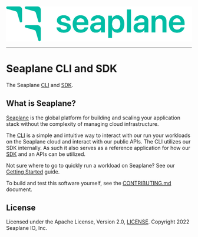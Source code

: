 <p align="center">
<img src="./assets/seaplane_green_tsp.min.svg">
</p>

---
# Seaplane CLI and SDK

The Seaplane [CLI] and [SDK].

## What is Seaplane?

[Seaplane] is the global platform for building and scaling your application stack
without the complexity of managing cloud infrastructure.

The [CLI] is a simple and intuitive way to interact with our run your workloads
on the Seaplane cloud and interact with our public APIs. The CLI utilizes our
SDK internally. As such it also serves as a reference application for how our
[SDK] and an APIs can be utilized.

Not sure where to go to quickly run a workload on Seaplane? See our [Getting
Started] guide.

To build and test this software yourself, see the [CONTRIBUTING.md][contributing]
document.

## License

Licensed under the Apache License, Version 2.0, [LICENSE](LICENSE). Copyright 2022 Seaplane IO, Inc.

[//]: # (Links)

[Seaplane]: https://seaplane.io/
[CLI]: https://github.com/seaplane-io/seaplane/tree/main/seaplane-cli
[SDK]: https://github.com/seaplane-io/seaplane/tree/main/seaplane-sdk
[Getting Started]: https://github.com/seaplane-io/seaplane/blob/main/docs/GETTING_STARTED.md
[contributing]: https://github.com/seaplane-io/seaplane/blob/main/docs/CONTRIBUTING.md
